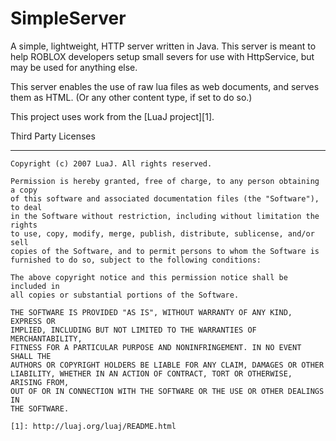 SimpleServer
============

A simple, lightweight, HTTP server written in Java. This server is meant to help ROBLOX developers setup small severs for use with HttpService, but may be used for anything else.

This server enables the use of raw lua files as web documents, and serves them as HTML. (Or any other content type, if set to do so.)

This project uses work from the [LuaJ project][1].

Third Party Licenses
____________________
	Copyright (c) 2007 LuaJ. All rights reserved.

	Permission is hereby granted, free of charge, to any person obtaining a copy
	of this software and associated documentation files (the "Software"), to deal
	in the Software without restriction, including without limitation the rights
	to use, copy, modify, merge, publish, distribute, sublicense, and/or sell
	copies of the Software, and to permit persons to whom the Software is
	furnished to do so, subject to the following conditions:

	The above copyright notice and this permission notice shall be included in
	all copies or substantial portions of the Software.

	THE SOFTWARE IS PROVIDED "AS IS", WITHOUT WARRANTY OF ANY KIND, EXPRESS OR
	IMPLIED, INCLUDING BUT NOT LIMITED TO THE WARRANTIES OF MERCHANTABILITY,
	FITNESS FOR A PARTICULAR PURPOSE AND NONINFRINGEMENT. IN NO EVENT SHALL THE
	AUTHORS OR COPYRIGHT HOLDERS BE LIABLE FOR ANY CLAIM, DAMAGES OR OTHER
	LIABILITY, WHETHER IN AN ACTION OF CONTRACT, TORT OR OTHERWISE, ARISING FROM,
	OUT OF OR IN CONNECTION WITH THE SOFTWARE OR THE USE OR OTHER DEALINGS IN
	THE SOFTWARE.

	[1]: http://luaj.org/luaj/README.html